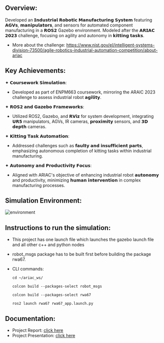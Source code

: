 ## Overview: 
Developed an 𝗜𝗻𝗱𝘂𝘀𝘁𝗿𝗶𝗮𝗹 𝗥𝗼𝗯𝗼𝘁𝗶𝗰 𝗠𝗮𝗻𝘂𝗳𝗮𝗰𝘁𝘂𝗿𝗶𝗻𝗴 𝗦𝘆𝘀𝘁𝗲𝗺 featuring 𝗔𝗚𝗩𝘀, 𝗺𝗮𝗻𝗶𝗽𝘂𝗹𝗮𝘁𝗼𝗿𝘀, and sensors for automated component manufacturing in a 𝗥𝗢𝗦𝟮 Gazebo environment. Modeled after the 𝗔𝗥𝗜𝗔𝗖 𝟮𝟬𝟮𝟯 challenge, focusing on agility and autonomy in 𝗸𝗶𝘁𝘁𝗶𝗻𝗴 𝘁𝗮𝘀𝗸𝘀.

- More about the challenge: https://www.nist.gov/el/intelligent-systems-division-73500/agile-robotics-industrial-automation-competition/about-ariac 

## Key Achievements:
✦ 𝗖𝗼𝘂𝗿𝘀𝗲𝘄𝗼𝗿𝗸 𝗦𝗶𝗺𝘂𝗹𝗮𝘁𝗶𝗼𝗻:
- Developed as part of ENPM663 coursework, mirroring the ARAIC 2023 challenge to assess industrial robot 𝗮𝗴𝗶𝗹𝗶𝘁𝘆.

✦ 𝗥𝗢𝗦𝟮 𝗮𝗻𝗱 𝗚𝗮𝘇𝗲𝗯𝗼 𝗙𝗿𝗮𝗺𝗲𝘄𝗼𝗿𝗸𝘀:
- Utilized ROS2, Gazebo, and 𝗥𝗩𝗶𝘇 for system development, integrating 𝗨𝗥𝟱 manipulators, AGVs, IR cameras, 𝗽𝗿𝗼𝘅𝗶𝗺𝗶𝘁𝘆 sensors, and 𝟯𝗗 𝗱𝗲𝗽𝘁𝗵 cameras.

✦ 𝗞𝗶𝘁𝘁𝗶𝗻𝗴 𝗧𝗮𝘀𝗸 𝗔𝘂𝘁𝗼𝗺𝗮𝘁𝗶𝗼𝗻:
- Addressed challenges such as 𝗳𝗮𝘂𝗹𝘁𝘆 𝗮𝗻𝗱 𝗶𝗻𝘀𝘂𝗳𝗳𝗶𝗰𝗶𝗲𝗻𝘁 𝗽𝗮𝗿𝘁𝘀, emphasizing autonomous completion of kitting tasks within industrial manufacturing.

✦ 𝗔𝘂𝘁𝗼𝗻𝗼𝗺𝘆 𝗮𝗻𝗱 𝗣𝗿𝗼𝗱𝘂𝗰𝘁𝗶𝘃𝗶𝘁𝘆 𝗙𝗼𝗰𝘂𝘀:
- Aligned with ARIAC's objective of enhancing industrial robot 𝗮𝘂𝘁𝗼𝗻𝗼𝗺𝘆 and productivity, minimizing 𝗵𝘂𝗺𝗮𝗻 𝗶𝗻𝘁𝗲𝗿𝘃𝗲𝗻𝘁𝗶𝗼𝗻 in complex manufacturing processes.


## Simulation Environment:

![environment](https://github.com/stark-2000/ARIAC-2023---Agile-Robotics-for-Industrial-Automation/assets/78305300/74ca77f0-077d-4e7a-97e6-0e40eab0bc63)


## Instructions to run the simulation:
- This project has one launch file which launches the gazebo launch file and all other c++ and python nodes
- robot_msgs package has to be built first before building the package rwa67.

- CLI commands:
    ```
    cd ~/ariac_ws/
    ```
    ```
    colcon build --packages-select robot_msgs
    ```
    ```
    colcon build --packages-select rwa67
    ```
    ```
    ros2 launch rwa67 rwa67_app.launch.py
    ```

## Documentation:
- Project Report: [click here](./Documentation/Report/ENPM663_RWA67_Report.pdf)
- Project Presentation: [click here](./Documentation/Presentation/ENPM663_RWA67_PPT.pdf)
